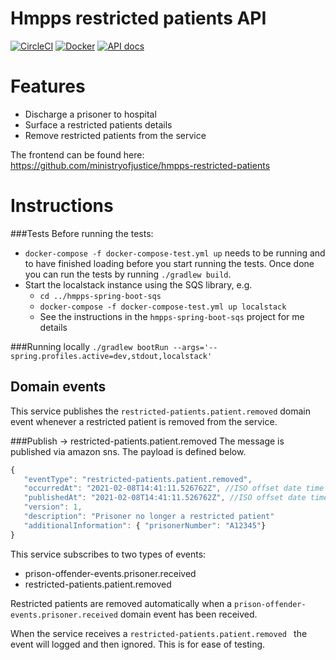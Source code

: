 # Hmpps restricted patients API
[![CircleCI](https://circleci.com/gh/ministryofjustice/hmpps-restricted-patients-api/tree/main.svg?style=svg)](https://circleci.com/gh/ministryofjustice/hmpps-restricted-patients-api)
[![Docker](https://quay.io/repository/hmpps/hmpps-restricted-patients-api/status)](https://quay.io/repository/hmpps-restricted-patients-api/status)
[![API docs](https://img.shields.io/badge/API_docs_-view-85EA2D.svg?logo=swagger)](https://restricted-patients-api-dev.hmpps.service.justice.gov.uk/swagger-ui/?configUrl=/v3/api-docs)

# Features
* Discharge  a prisoner to hospital 
* Surface a restricted patients details
* Remove restricted patients from the service 

The frontend can be found here: <https://github.com/ministryofjustice/hmpps-restricted-patients>

# Instructions
###Tests
Before running the tests:
 - `docker-compose -f docker-compose-test.yml up` needs to be running and to have finished loading 
before you start running the tests. Once done you can run the tests by running `./gradlew build`.
 - Start the localstack instance using the SQS library, e.g.
   - `cd ../hmpps-spring-boot-sqs`
   - `docker-compose -f docker-compose-test.yml up localstack`
   - See the instructions in the `hmpps-spring-boot-sqs` project for me details

###Running locally 
`./gradlew bootRun --args='--spring.profiles.active=dev,stdout,localstack'`

## Domain events
This service publishes the  `restricted-patients.patient.removed` domain event whenever a restricted patient 
is removed from the service. 

###Publish -> restricted-patients.patient.removed
The message is published via amazon sns. The payload is defined below. 
```javascript
{
   "eventType": "restricted-patients.patient.removed",
   "occurredAt": "2021-02-08T14:41:11.526762Z", //ISO offset date time when the restricted patient was removed
   "publishedAt": "2021-02-08T14:41:11.526762Z", //ISO offset date time when the event was published
   "version": 1, 
   "description": "Prisoner no longer a restricted patient"     
   "additionalInformation": { "prisonerNumber": "A12345"}     
}
```

This service subscribes to two types of events:
* prison-offender-events.prisoner.received
* restricted-patients.patient.removed 

Restricted patients are removed automatically when a `prison-offender-events.prisoner.received` domain event has been received.

When the service receives a `restricted-patients.patient.removed ` the event will logged and then ignored. This is for ease of testing.

